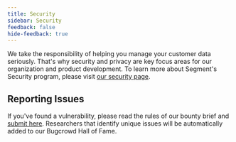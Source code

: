 ```yaml
---
title: Security
sidebar: Security
feedback: false
hide-feedback: true
---
```


We take the responsibility of helping you manage your customer data seriously. That's why security and privacy are key focus areas for our organization and product development. To learn more about Segment's Security program, please visit [our security page](https://segment.com/security/).

## Reporting Issues

If you've found a vulnerability, please read the rules of our bounty brief and [submit here](http://bugcrowd.com/segment). Researchers that identify unique issues will be automatically added to our Bugcrowd Hall of Fame.
